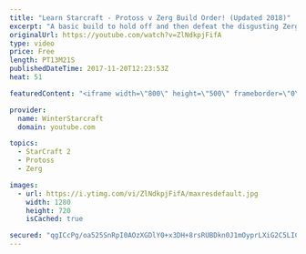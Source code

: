 ```yaml
---
title: "Learn Starcraft - Protoss v Zerg Build Order! (Updated 2018)"
excerpt: "A basic build to hold off and then defeat the disgusting Zerg! Meant for lower level players who have little direction, not for high level players looking for the dankest meta :) -- Watch live at https://www.twitch.tv/wintergaming"
originalUrl: https://youtube.com/watch?v=ZlNdkpjFifA
type: video
price: Free
length: PT13M21S
publishedDateTime: 2017-11-20T12:23:53Z
heat: 51

featuredContent: "<iframe width=\"800\" height=\"500\" frameborder=\"0\" src=\"https://www.youtube.com/embed/ZlNdkpjFifA\" allow=\"accelerometer; autoplay; encrypted-media; gyroscope; picture-in-picture\" allowfullscreen></iframe>"

provider:
  name: WinterStarcraft
  domain: youtube.com

topics:
  - StarCraft 2
  - Protoss
  - Zerg

images:
  - url: https://i.ytimg.com/vi/ZlNdkpjFifA/maxresdefault.jpg
    width: 1280
    height: 720
    isCached: true

secured: "qgICcPg/oa525SnRpI0AOzXGDlY0+x3DH+8rsRUBDkn0J1mOyprLXiG2C5LICfBK8ewsmE/8sSff2deXQHMuazvRscBWuez+NcOF32BQIXjcLLn1T0ELIeXmfeNsjabhQOxN+egLnxz1XWLa4Ay9020zYjEmjifXAlQmBNCtVyMr1nlRsHMPh2pmhUX8bpTn10yw8Kfl/iHLW6nMq/nJ45oJUwqfQ3Qr0mhLFrBlCE3aAyZ2Kf46+Un7z7UqtPXDqF6xnAaOOtH46csJreqd8JKPZUHOfKk+RiIfVzgIm0NzKRGT9Smz3uDvo3QueM1TSxkrz8slO7o3oMbWOLqua10MjKw5dT8vT79my7+JSKJQp+pV4nFIwYALCLFbETQBT3YdKy1ZDqvuK0aB5lr7XdxBUUkwDVlyxMyRy+xg8g8=;1xRhQNNt/1N3PRbBMpTGww=="
---
```


